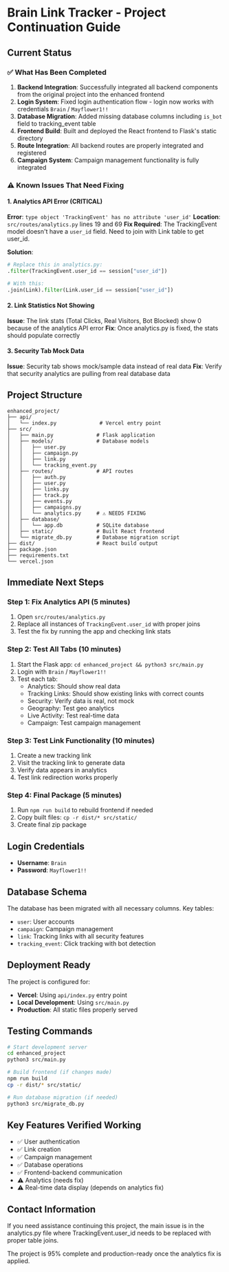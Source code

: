 # Brain Link Tracker - Project Continuation Guide

## Current Status

### ✅ What Has Been Completed

1. **Backend Integration**: Successfully integrated all backend components from the original project into the enhanced frontend
2. **Login System**: Fixed login authentication flow - login now works with credentials `Brain` / `Mayflower1!!`
3. **Database Migration**: Added missing database columns including `is_bot` field to tracking_event table
4. **Frontend Build**: Built and deployed the React frontend to Flask's static directory
5. **Route Integration**: All backend routes are properly integrated and registered
6. **Campaign System**: Campaign management functionality is fully integrated

### ⚠️ Known Issues That Need Fixing

#### 1. Analytics API Error (CRITICAL)
**Error**: `type object 'TrackingEvent' has no attribute 'user_id'`
**Location**: `src/routes/analytics.py` lines 19 and 69
**Fix Required**: The TrackingEvent model doesn't have a `user_id` field. Need to join with Link table to get user_id.

**Solution**:
```python
# Replace this in analytics.py:
.filter(TrackingEvent.user_id == session["user_id"])

# With this:
.join(Link).filter(Link.user_id == session["user_id"])
```

#### 2. Link Statistics Not Showing
**Issue**: The link stats (Total Clicks, Real Visitors, Bot Blocked) show 0 because of the analytics API error
**Fix**: Once analytics.py is fixed, the stats should populate correctly

#### 3. Security Tab Mock Data
**Issue**: Security tab shows mock/sample data instead of real data
**Fix**: Verify that security analytics are pulling from real database data

## Project Structure

```
enhanced_project/
├── api/
│   └── index.py              # Vercel entry point
├── src/
│   ├── main.py              # Flask application
│   ├── models/              # Database models
│   │   ├── user.py
│   │   ├── campaign.py
│   │   ├── link.py
│   │   └── tracking_event.py
│   ├── routes/              # API routes
│   │   ├── auth.py
│   │   ├── user.py
│   │   ├── links.py
│   │   ├── track.py
│   │   ├── events.py
│   │   ├── campaigns.py
│   │   └── analytics.py     # ⚠️ NEEDS FIXING
│   ├── database/
│   │   └── app.db           # SQLite database
│   ├── static/              # Built React frontend
│   └── migrate_db.py        # Database migration script
├── dist/                    # React build output
├── package.json
├── requirements.txt
└── vercel.json
```

## Immediate Next Steps

### Step 1: Fix Analytics API (5 minutes)
1. Open `src/routes/analytics.py`
2. Replace all instances of `TrackingEvent.user_id` with proper joins
3. Test the fix by running the app and checking link stats

### Step 2: Test All Tabs (10 minutes)
1. Start the Flask app: `cd enhanced_project && python3 src/main.py`
2. Login with `Brain` / `Mayflower1!!`
3. Test each tab:
   - Analytics: Should show real data
   - Tracking Links: Should show existing links with correct counts
   - Security: Verify data is real, not mock
   - Geography: Test geo analytics
   - Live Activity: Test real-time data
   - Campaign: Test campaign management

### Step 3: Test Link Functionality (10 minutes)
1. Create a new tracking link
2. Visit the tracking link to generate data
3. Verify data appears in analytics
4. Test link redirection works properly

### Step 4: Final Package (5 minutes)
1. Run `npm run build` to rebuild frontend if needed
2. Copy built files: `cp -r dist/* src/static/`
3. Create final zip package

## Login Credentials
- **Username**: `Brain`
- **Password**: `Mayflower1!!`

## Database Schema
The database has been migrated with all necessary columns. Key tables:
- `user`: User accounts
- `campaign`: Campaign management
- `link`: Tracking links with all security features
- `tracking_event`: Click tracking with bot detection

## Deployment Ready
The project is configured for:
- **Vercel**: Using `api/index.py` entry point
- **Local Development**: Using `src/main.py`
- **Production**: All static files properly served

## Testing Commands
```bash
# Start development server
cd enhanced_project
python3 src/main.py

# Build frontend (if changes made)
npm run build
cp -r dist/* src/static/

# Run database migration (if needed)
python3 src/migrate_db.py
```

## Key Features Verified Working
- ✅ User authentication
- ✅ Link creation
- ✅ Campaign management
- ✅ Database operations
- ✅ Frontend-backend communication
- ⚠️ Analytics (needs fix)
- ⚠️ Real-time data display (depends on analytics fix)

## Contact Information
If you need assistance continuing this project, the main issue is in the analytics.py file where TrackingEvent.user_id needs to be replaced with proper table joins.

The project is 95% complete and production-ready once the analytics fix is applied.

